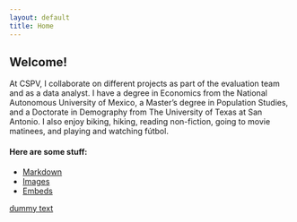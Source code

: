 ```yaml
---
layout: default
title: Home
---
```


## Welcome!

At CSPV, I collaborate on different projects as part of the evaluation team and as a data analyst. I have a degree in Economics from the National Autonomous University of Mexico, a Master’s degree in Population Studies, and a Doctorate in Demography from The University of Texas at San Antonio. I also enjoy biking, hiking, reading non-fiction, going to movie matinees, and playing and watching fútbol.


#### Here are some stuff:

- [Markdown](02-markdown-examples)
- [Images](03-images-examples)
- [Embeds](04-embeds-examples)


[dummy text](https://www.jornada.com.mx/)



